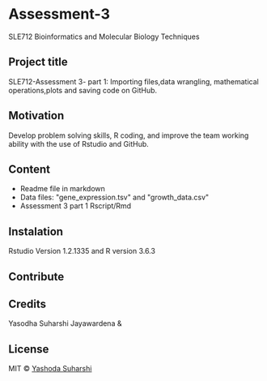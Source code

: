# Assessment-3
SLE712 Bioinformatics and Molecular Biology Techniques

## Project title
SLE712-Assessment 3- part 1: Importing files,data wrangling, mathematical operations,plots and saving code on GitHub.

## Motivation
Develop problem solving skills, R coding, and improve the team working ability with the use of Rstudio and GitHub.

## Content
* Readme file in markdown
* Data files: "gene_expression.tsv" and "growth_data.csv"
* Assessment 3 part 1 Rscript/Rmd

## Instalation
Rstudio Version 1.2.1335 and R version 3.6.3

## Contribute

## Credits
Yasodha Suharshi Jayawardena &

## License

MIT © [Yashoda Suharshi]()





